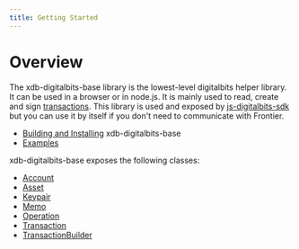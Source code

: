 ```yaml
---
title: Getting Started
---
```


# Overview

The xdb-digitalbits-base library is the lowest-level digitalbits helper library. It can be used in a browser or in node.js. It is mainly used to read, create and
sign [transactions](https://developers.digitalbits.io/guides/concepts/transactions.html). This library is used and exposed by
[js-digitalbits-sdk](https://github.com/xdbfoundation/js-digitalbits-sdk) but you can use it by itself if you don't need to communicate with Frontier.

- [Building and Installing](https://github.com/xdbfoundation/xdb-digitalbits-base) xdb-digitalbits-base
- [Examples](https://developers.digitalbits.io/js-digitalbits-sdk/reference/examples.html)

xdb-digitalbits-base exposes the following classes:
- [Account](https://github.com/xdbfoundation/xdb-digitalbits-base/blob/master/src/account.js)
- [Asset](https://github.com/xdbfoundation/xdb-digitalbits-base/blob/master/src/asset.js)
- [Keypair](https://github.com/xdbfoundation/xdb-digitalbits-base/blob/master/src/keypair.js)
- [Memo](https://github.com/xdbfoundation/xdb-digitalbits-base/blob/master/src/memo.js)
- [Operation](https://github.com/xdbfoundation/xdb-digitalbits-base/blob/master/src/operation.js)
- [Transaction](https://github.com/xdbfoundation/xdb-digitalbits-base/blob/master/src/transaction.js)
- [TransactionBuilder](https://github.com/xdbfoundation/xdb-digitalbits-base/blob/master/src/transaction_builder.js)









